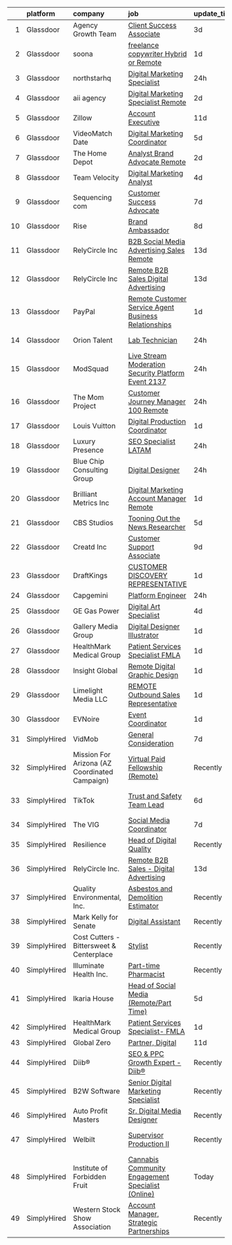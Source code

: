 

|    | platform    | company                                       | job                                                                                                                                                                                                                                                                                                                                                                                                                                                                                                                                                                                                                                                                                                                                                                                                                                                                                                                                                                                                                                                                                                                                                                                                                                                                                   | update_time   | location                |
|---:|:------------|:----------------------------------------------|:--------------------------------------------------------------------------------------------------------------------------------------------------------------------------------------------------------------------------------------------------------------------------------------------------------------------------------------------------------------------------------------------------------------------------------------------------------------------------------------------------------------------------------------------------------------------------------------------------------------------------------------------------------------------------------------------------------------------------------------------------------------------------------------------------------------------------------------------------------------------------------------------------------------------------------------------------------------------------------------------------------------------------------------------------------------------------------------------------------------------------------------------------------------------------------------------------------------------------------------------------------------------------------------|:--------------|:------------------------|
|  1 | Glassdoor   | Agency Growth Team                            | [Client Success Associate](https://www.glassdoor.com/partner/jobListing.htm?pos=104&ao=1110586&s=58&guid=000001823e6e8fd2bea83f160d4a6f9e&src=GD_JOB_AD&t=SR&vt=w&ea=1&cs=1_9fb326ed&cb=1658904810136&jobListingId=1008024396442&cpc=8795CF9063CD573D&jrtk=3-0-1g8v6t416kugt801-1g8v6t41li7lu800-7ac7d715ff50cff2--6NYlbfkN0AEjKE3nHM5f_pX2gCST5WfMfER3FkIRncaVlslzMWez06lAadrwfmIAvDz3kc2OGuo3reG1JBqgMKEaefeJVfbYXpPw-D2POkAaSTMu80JeZJT3clI6PqXClU6rbJEHsCIC-BPzC0VCG6MFZiFFtw8w-IrDwZhI9DL_akb5desGFoEuJyuime1aEd5y6XVVfDByxsyGuinTZFZyr7B4GzWghTlB9rYACSmeGbab0yoBgoRSz6765tbm6FFJxmuysP8Ium4Nd-DDs8nf_jPvfyrC1UvJyoWIzGZACPTgGKdoRsSXsb4tLukIezqzyrNcHepLdovN34zz8h49GOg8Rm8IeB8cNhEdCA-Iq3tbTvs6iurFnIA1mipQyWxI8sX-iYrPqQcKz6vPM7WTK7Y8HkIzJNlysnsVzVFnMseWx5j5o0gotdCPLlRLqfH8WW7SvWeS05rgrWZwTxU78Oj5PCTYwLTS_b54tKY0ld9QIvy_Ddz_uy7ZtUs-4aZIgKd7vI%3D)                                                                                                                                                                                                                                                                                                                                                                                                                     | 3d            | Remote                  |
|  2 | Glassdoor   | soona                                         | [freelance copywriter   Hybrid or Remote](https://www.glassdoor.com/partner/jobListing.htm?pos=129&ao=1136043&s=58&guid=000001823e6e8fd2bea83f160d4a6f9e&src=GD_JOB_AD&t=SR&vt=w&ea=1&cs=1_df372be4&cb=1658904810141&jobListingId=1008028508798&jrtk=3-0-1g8v6t416kugt801-1g8v6t41li7lu800-18fdeff0ee90495f-)                                                                                                                                                                                                                                                                                                                                                                                                                                                                                                                                                                                                                                                                                                                                                                                                                                                                                                                                                                         | 1d            | Remote                  |
|  3 | Glassdoor   | northstarhq                                   | [Digital Marketing Specialist](https://www.glassdoor.com/partner/jobListing.htm?pos=127&ao=1136043&s=58&guid=000001823e6e8fd2bea83f160d4a6f9e&src=GD_JOB_AD&t=SR&vt=w&cs=1_b4f48159&cb=1658904810140&jobListingId=1008032073982&jrtk=3-0-1g8v6t416kugt801-1g8v6t41li7lu800-913a52cb74952fff-)                                                                                                                                                                                                                                                                                                                                                                                                                                                                                                                                                                                                                                                                                                                                                                                                                                                                                                                                                                                         | 24h           | Remote                  |
|  4 | Glassdoor   | aii agency                                    | [Digital Marketing Specialist  Remote ](https://www.glassdoor.com/partner/jobListing.htm?pos=119&ao=1136043&s=58&guid=000001823e6e8fd2bea83f160d4a6f9e&src=GD_JOB_AD&t=SR&vt=w&ea=1&cs=1_52b670fa&cb=1658904810139&jobListingId=1008025458417&jrtk=3-0-1g8v6t416kugt801-1g8v6t41li7lu800-746014ab482e9477-)                                                                                                                                                                                                                                                                                                                                                                                                                                                                                                                                                                                                                                                                                                                                                                                                                                                                                                                                                                           | 2d            | Remote                  |
|  5 | Glassdoor   | Zillow                                        | [Account Executive](https://www.glassdoor.com/partner/jobListing.htm?pos=101&ao=1110586&s=58&guid=000001823e6e8fd2bea83f160d4a6f9e&src=GD_JOB_AD&t=SR&vt=w&cs=1_b242437a&cb=1658904810134&jobListingId=1008008694538&cpc=F4EED0218A761C36&jrtk=3-0-1g8v6t416kugt801-1g8v6t41li7lu800-5f9241569900cde4--6NYlbfkN0ANMurRYyPEXg08u6OamUd1Mvhk-zhFSGYIZgoJR86UvQ_x0FKK8TrZPiQOr9Yn9At067Ni4sz6844vf3QRoi-ZndVfp68vVLvgWJECibntQvrW1CIC2zViUENL1zmXRgcBcr3fRHDf96WUo58LOGdUftMszFUzCegNBOrrykEOB6qNuVyMBWf1QNZRSDE-ZUyJ8eKzZXVGmnWKOjuUEunFTpH--L5ARkqR1VlSvmB4tsR-HS6RjFXBMsD1GrRjJLraKm7EtPGRQhnoJhzJZrtYZNlw8AB7fH0zVPO9Z-bQ7xmQbsPPTgUBJjL1oEZDnpwSgE5U4fGjOBqZ0fcxAH5DeQeAjk_ULeO1Af7m-gu6RMpKiVIA07CCM91QGzg7t9-1N7BzlOW9KquQSFE0_wOQ2mNg5BJZon4yZaUo77aEKMJkBIX7DbHfBIiisisuoCaupZaJtD6NPY2eFO5PRa4COJlCiDKwk4r3C8D75gKqo0y9hPs7XYeDuE_wmrGc5JCBFd0xx9svG_btfeiMs-bLaCI9mBxFyz_aucEll_J0FOf36nJN3lTa4FwrTv36Yg7aR6DsEHJDOKLfMx-PBpjJ5Q_rIgqmDhR1v_h-J1lWX4I7_wpxW2fFwJW10zQmvlh35Po0fHog2h0mP3tGO0cF99lLUnaQxniWKpp6Mv8-MngKukssu-R5WPjFpxza6cpxRnOILqn_iCuJn5SxSvMVlcjx1_WPYDPRB0wkQKaDYxljziXLvV0r_iiDI3hM6zz8fIymSYymkpOHF7_mLv2LP0eFCKQoIy486FplH3Y87m_uwOsumYulfFwxIjC0JfTkoHfcN6WLAV3MJujQQWENs7e6NSCXBLj1yfMeyOP6qdVcWCjlIf9h8imsy4U6h7IJohRRtYVpRwDDU1Dv-iWjtjLPQJZk0Lw%3D) | 11d           | Remote                  |
|  6 | Glassdoor   | VideoMatch Date                               | [Digital Marketing Coordinator](https://www.glassdoor.com/partner/jobListing.htm?pos=124&ao=1136043&s=58&guid=000001823e6e8fd2bea83f160d4a6f9e&src=GD_JOB_AD&t=SR&vt=w&ea=1&cs=1_31e4e3c0&cb=1658904810140&jobListingId=1008020204871&jrtk=3-0-1g8v6t416kugt801-1g8v6t41li7lu800-8e2f31ea4454c942-)                                                                                                                                                                                                                                                                                                                                                                                                                                                                                                                                                                                                                                                                                                                                                                                                                                                                                                                                                                                   | 5d            | Remote                  |
|  7 | Glassdoor   | The Home Depot                                | [Analyst  Brand Advocate  Remote ](https://www.glassdoor.com/partner/jobListing.htm?pos=105&ao=1110586&s=58&guid=000001823e6e8fd2bea83f160d4a6f9e&src=GD_JOB_AD&t=SR&vt=w&cs=1_9a967bc2&cb=1658904810135&jobListingId=1008026006214&cpc=8795CF9063CD573D&jrtk=3-0-1g8v6t416kugt801-1g8v6t41li7lu800-a407c1afbb21a508--6NYlbfkN0BAuTfAu5ThYozS55O8p5sS5gWZMb8bifg5H3ftdCgDuLYRlqSkW6aKpA-68L38M75LuCLsYN5H3pcbcB0wbFqBCLAyilONxuTNGdH3KQXUc191cSxOoTk9cR50QKrJmSDJ557kw50dmIhdkRPj92LF4TcUYSH3Z4SlexA6x906xKFa2Di-7ZDwQRgDPz81BfxvP13hgmK5r26RTER7rIqSBa45ljQ5r37cUfvZ-aYrQnRXXz0zZaaoQFUNHbBgGJHsPhUvhrW-dr1OIaTeqmnPCN_kgfTW9w0OrcoywJwXnti-OVEj9APkT2yofvu7jJ6_vROOM5BIv9mHzjneOrl0b1yQgo2-z_Bkgy2HXQk79iuMOVQIxxk5rCeeDkozxd5WDsYIcb0li2L9bmE5hwoLht60Gi1Zhx2PB-OHHBWI58wizC0zmjfa)                                                                                                                                                                                                                                                                                                                                                                                                                                                                                                | 2d            | Atlanta, GA             |
|  8 | Glassdoor   | Team Velocity                                 | [Digital Marketing Analyst](https://www.glassdoor.com/partner/jobListing.htm?pos=102&ao=1110586&s=58&guid=000001823e6e8fd2bea83f160d4a6f9e&src=GD_JOB_AD&t=SR&vt=w&ea=1&cs=1_6c77ecb8&cb=1658904810135&jobListingId=1008023312890&cpc=334ABAF5D42DC775&jrtk=3-0-1g8v6t416kugt801-1g8v6t41li7lu800-cad6f958f3793c8c--6NYlbfkN0BmIoKocX2EPZz2-LnVx7uj6CrWseJC8UJJqrhDAcGvGcslW0SzJedWBtwNX9CbHnh-EpyddguCxMFJtjmckUffuGc33GgTMP4UF2b_WH3y8GJSTtq_vDr3yUKIlhgz3W35roFZYbENZmLpvaPPK5nhCguUfLy9HJv-z894AzQ7gIMOnXmC5ruL18lNXhpmW_tqDGtoWnb6_VLoqI-XAPHh3N1i73iY3ncZFSELSwrfe3MEomsr1ATxO4OFvEMYPf31lUTfn-rIpslpU27qDRBzfScriBpO35x55VeD6E8IoE7HHxHhtAFxVoTOAEDayZJ5DY07ytKhxOvC6Onon9XZq9h1O5YMqDUst6ggXp_7iG4mK5TlHhG7EFEILVVrcLxycoNavf9olZfD1pKRSH2zWEO9ZYglkLaqDyYM3ZEa_9uf7_Wn7Vjw2U7INLOFxFSkD-RkhyzdqPw2qwIwCTR22lD87NTvESnWTQ-DnYUBea46uw4QxqXD)                                                                                                                                                                                                                                                                                                                                                                                                                                  | 4d            | Remote                  |
|  9 | Glassdoor   | Sequencing com                                | [Customer Success Advocate](https://www.glassdoor.com/partner/jobListing.htm?pos=122&ao=1136043&s=58&guid=000001823e6e8fd2bea83f160d4a6f9e&src=GD_JOB_AD&t=SR&vt=w&ea=1&cs=1_519bc731&cb=1658904810140&jobListingId=1008016090629&jrtk=3-0-1g8v6t416kugt801-1g8v6t41li7lu800-0a3983a80c55d942-)                                                                                                                                                                                                                                                                                                                                                                                                                                                                                                                                                                                                                                                                                                                                                                                                                                                                                                                                                                                       | 7d            | Remote                  |
| 10 | Glassdoor   | Rise                                          | [Brand Ambassador](https://www.glassdoor.com/partner/jobListing.htm?pos=115&ao=1136043&s=58&guid=000001823e6e8fd2bea83f160d4a6f9e&src=GD_JOB_AD&t=SR&vt=w&ea=1&cs=1_109d26cb&cb=1658904810139&jobListingId=1008013211037&jrtk=3-0-1g8v6t416kugt801-1g8v6t41li7lu800-d75e59da01133a77-)                                                                                                                                                                                                                                                                                                                                                                                                                                                                                                                                                                                                                                                                                                                                                                                                                                                                                                                                                                                                | 8d            | Remote                  |
| 11 | Glassdoor   | RelyCircle Inc                                | [B2B Social Media Advertising Sales   Remote](https://www.glassdoor.com/partner/jobListing.htm?pos=130&ao=1136043&s=58&guid=000001823e6e8fd2bea83f160d4a6f9e&src=GD_JOB_AD&t=SR&vt=w&ea=1&cs=1_de2a4415&cb=1658904810141&jobListingId=1008002931797&jrtk=3-0-1g8v6t416kugt801-1g8v6t41li7lu800-700bf3a2542c1249-)                                                                                                                                                                                                                                                                                                                                                                                                                                                                                                                                                                                                                                                                                                                                                                                                                                                                                                                                                                     | 13d           | Remote                  |
| 12 | Glassdoor   | RelyCircle Inc                                | [Remote B2B Sales   Digital Advertising](https://www.glassdoor.com/partner/jobListing.htm?pos=112&ao=1136043&s=58&guid=000001823e6e8fd2bea83f160d4a6f9e&src=GD_JOB_AD&t=SR&vt=w&ea=1&cs=1_a177a267&cb=1658904810138&jobListingId=1008002940157&jrtk=3-0-1g8v6t416kugt801-1g8v6t41li7lu800-682d81c860ab769a-)                                                                                                                                                                                                                                                                                                                                                                                                                                                                                                                                                                                                                                                                                                                                                                                                                                                                                                                                                                          | 13d           | Remote                  |
| 13 | Glassdoor   | PayPal                                        | [Remote Customer Service Agent   Business Relationships](https://www.glassdoor.com/partner/jobListing.htm?pos=108&ao=1110586&s=58&guid=000001823e6e8fd2bea83f160d4a6f9e&src=GD_JOB_AD&t=SR&vt=w&ea=1&cs=1_8fde7432&cb=1658904810137&jobListingId=1008028589351&cpc=654405A9B1E0A9F5&jrtk=3-0-1g8v6t416kugt801-1g8v6t41li7lu800-df742c341901916c--6NYlbfkN0DU-F56RgAyFk8IOKZIzbPDY7JlmS72TMLpmNQzkaTSHnnUpJiwKQw4AzQ4jPsPODEzq-htSpSbAM7bvWXQPT0MUFWg-6_8USq0zDgA5fdFxcrrCOXIQrD09Rg0ttXHgCj_J_81FXpf9bElHWUkauzhSzMS185eQTh0rLMT5L_fuYXXb0PLZRZTlD3eERJQ_5S3sACuv3Lm7KRMxRki6m-GaNfsqQPD3cYjxuSwXvBCVfs1DqoGw1GVq3svSQbUpU1iCbTUKRW01FcEhCjtRqIN1imJmyfHaNEEyhQiyM5VufdRWL7LK--SgRIacKxPBRYgIaIKykNFeXxOfWb6ayjnM9JX2yoo34K7jTD_AlFejFBn8FWDWNqdXlvQ1ZpmQoTUPjKMlqsMXj8XQ2kuFadiJMzksrfHMqt_QKALhWKWk3tsgJzru7uzgsX8ypv8V1CnK4zmlwu6nxa6vOyxhJ8ejLdsZKlsN_I8mDRTeqr5jaP-SJ8_NTne9HBvUcuq1q0%3D)                                                                                                                                                                                                                                                                                                                                                                                       | 1d            | Durham, NC              |
| 14 | Glassdoor   | Orion Talent                                  | [Lab Technician](https://www.glassdoor.com/partner/jobListing.htm?pos=107&ao=1110586&s=58&guid=000001823e6e8fd2bea83f160d4a6f9e&src=GD_JOB_AD&t=SR&vt=w&cs=1_38ca21ba&cb=1658904810136&jobListingId=1008031685641&cpc=444700D72F2ECBCE&jrtk=3-0-1g8v6t416kugt801-1g8v6t41li7lu800-b0e9bbb8ca380417--6NYlbfkN0DNcbyVov_OIATnof2VlBLrrhqMepTJY3Ybx5W8u3eg7I8QJSLWZShvKvo8VSgSo7rBCZWOlu3w_j5fiUCbCotMR3o-IeUa8_dQjlbtNPnS9vxPotGYKGfd9WKrdhdy0YwU06Ltrtqu8NitOPLXl_7YOlLjM274LlXYypWMSzjAOedztGH4Crqe7hyebq8oh9AKvHZ5OnbU_yypHIhkCOdR1zFBqhwi5IrhwnRJ4SqS-oLbtOhpocUBemPbXYhmH8lsEuTvmqimw2e2uswXSFIsSe-EZOmimI9bVuH6MLigNRLg7aRgFJ-xt-Um1ncYoekxYyCMNhjo9SFzvkPjRFsiIRdby2E1ne26dMPM61POHieMKKfrJ6QrXs0nE0Fjuaamo9Bhtg_782htF0BcCtKr0a4O1gDDX2fQQhmGfv-g5IxRaT5lqBLd-czNmC8Lm-EuPJjOslCMMgVcd6c-fv1llaw10i4k8pvLGRzlR6WjLKH0YqH0NQKectyaJqO9TJ08phQqI4famLWpDdDQIHOrHGMx4QvfiAEavf2ku6Tc9H68wBJ4JDovI1iRhnawzZYCHo7FlDNKEA%3D%3D)                                                                                                                                                                                                                                                                                                                                                      | 24h           | Waltham, MA             |
| 15 | Glassdoor   | ModSquad                                      | [Live Stream Moderation   Security Platform Event  2137 ](https://www.glassdoor.com/partner/jobListing.htm?pos=113&ao=1136043&s=58&guid=000001823e6e8fd2bea83f160d4a6f9e&src=GD_JOB_AD&t=SR&vt=w&ea=1&cs=1_d060321b&cb=1658904810138&jobListingId=1008030829964&jrtk=3-0-1g8v6t416kugt801-1g8v6t41li7lu800-efd58f7cee92cf41-)                                                                                                                                                                                                                                                                                                                                                                                                                                                                                                                                                                                                                                                                                                                                                                                                                                                                                                                                                         | 24h           | Remote                  |
| 16 | Glassdoor   | The Mom Project                               | [Customer Journey Manager  100  Remote ](https://www.glassdoor.com/partner/jobListing.htm?pos=103&ao=1110586&s=58&guid=000001823e6e8fd2bea83f160d4a6f9e&src=GD_JOB_AD&t=SR&vt=w&cs=1_3791d42a&cb=1658904810134&jobListingId=1008031987348&cpc=0C139D4CAD5A6DB2&jrtk=3-0-1g8v6t416kugt801-1g8v6t41li7lu800-28dd41aedfbc0e48--6NYlbfkN0BDp_epf89aHDQhKpPegNJQ_ldQpEFZQsM9OcONMGxWx6pU56EKHF58QjVdAUvn2gXWmN-jNxj30cuEfQy6_08O479rUOJmSKwhX6i9bi2eanzEK1O8_XSI2EfmhK0bsexjNxtp2qYUaTu2igzmchCm0daTZ8nPItJtszmrD1a6aDg8k47K9BEc-fXuY-CAtnqSXpzhVLdFgERLFsuaboj-rs2oiGUU1Z3GI9gJNvHTfaBUO13iAkMzboowvPSW8qWv53_lLdj2_pbKqVwNJN1YhCZX8F255iD-COYhSi_yBYU0QUBxQr0ahMbD4BVwBHT44jzmGDjz62PTKgEFuO_1PovV83onkunx0Z2-SjzuGBnvr0fqcCjYKnb0Z5cq9ZxGhIdEDs7f19UpuSEYZ-if-I0zH3vVTNQpn9gymHhSwSd2ZSyxl3Qj_I3tAT4l52wAgMND5LwgXNi0K-kaG6sJ4B3Q8xEmRhevHpcmw972vyHNnwA7OWhTbrXlN0cDWi056P3EDRKgLozGyqKbfxQJtoijn-HMx7GjqieKQ4meGxsdYJIlKAPglq8ngFWFX-cH7_DAYbqRzA%3D%3D)                                                                                                                                                                                                                                                                                                                              | 24h           | Remote                  |
| 17 | Glassdoor   | Louis Vuitton                                 | [Digital Production Coordinator](https://www.glassdoor.com/partner/jobListing.htm?pos=111&ao=1136043&s=58&guid=000001823e6e8fd2bea83f160d4a6f9e&src=GD_JOB_AD&t=SR&vt=w&cs=1_9946b4ce&cb=1658904810138&jobListingId=1008029078272&jrtk=3-0-1g8v6t416kugt801-1g8v6t41li7lu800-5cd875a72c4ff2a2-)                                                                                                                                                                                                                                                                                                                                                                                                                                                                                                                                                                                                                                                                                                                                                                                                                                                                                                                                                                                       | 1d            | New York, NY            |
| 18 | Glassdoor   | Luxury Presence                               | [SEO Specialist   LATAM](https://www.glassdoor.com/partner/jobListing.htm?pos=120&ao=1136043&s=58&guid=000001823e6e8fd2bea83f160d4a6f9e&src=GD_JOB_AD&t=SR&vt=w&ea=1&cs=1_1ca6b5e9&cb=1658904810139&jobListingId=1008031630252&jrtk=3-0-1g8v6t416kugt801-1g8v6t41li7lu800-fee2e60f29506202-)                                                                                                                                                                                                                                                                                                                                                                                                                                                                                                                                                                                                                                                                                                                                                                                                                                                                                                                                                                                          | 24h           | Remote                  |
| 19 | Glassdoor   | Blue Chip Consulting Group                    | [Digital Designer](https://www.glassdoor.com/partner/jobListing.htm?pos=116&ao=1136043&s=58&guid=000001823e6e8fd2bea83f160d4a6f9e&src=GD_JOB_AD&t=SR&vt=w&ea=1&cs=1_935d15c2&cb=1658904810139&jobListingId=1008031352752&jrtk=3-0-1g8v6t416kugt801-1g8v6t41li7lu800-25b3b4fe0caf4ec8-)                                                                                                                                                                                                                                                                                                                                                                                                                                                                                                                                                                                                                                                                                                                                                                                                                                                                                                                                                                                                | 24h           | Remote                  |
| 20 | Glassdoor   | Brilliant Metrics  Inc                        | [Digital Marketing Account Manager  Remote ](https://www.glassdoor.com/partner/jobListing.htm?pos=106&ao=1110586&s=58&guid=000001823e6e8fd2bea83f160d4a6f9e&src=GD_JOB_AD&t=SR&vt=w&ea=1&cs=1_7de3a719&cb=1658904810137&jobListingId=1008028900130&cpc=AC285F3A3ECA6BB0&jrtk=3-0-1g8v6t416kugt801-1g8v6t41li7lu800-5ac045799b9ff456--6NYlbfkN0BdIF4Xm9g3pe2lcQ2AfJ1yM4cBhwKpZFTomdv1fwblUF9OC4cm5yFl_zZYr6ju74_O_XWaERPskMh4XaYFoKSYW8QzgGoWJuaax50_VJLhmMg_SS-DHqOUs6TAq3twYqwYDAcQPO_iU4TbUzFQpJXHttmMORiviXT4Dvn-WBT6pkJkK_Yq3wilepk3KpNl3svWRoxhdHjYQIkTEFoePaFqVUQv6al7GqO1jFy1v6dPtJlX0tjjlj6Jd9OqoTA4iwCM9KtJKjLtkqNQkfJ2YeMINSi15CDkTOI68EEmO-SWmQbNwCQjNXeHoO-JWTaWU1ORNmOoFwgrbD_uVJmFYMaJ0fBdiA_5xW4OwTDLCVmndIFvtSFUKke5xCUv07m-0WV99lubpN48HrlD8TgqEZoKgTL9CNZcYjJa5BcxWDCkoyI9xcrcQUJo-eBDWun-gTUPT3D1UznS70T49uEluC8g)                                                                                                                                                                                                                                                                                                                                                                                                                                                 | 1d            | Remote                  |
| 21 | Glassdoor   | CBS Studios                                   | [Tooning Out the News   Researcher](https://www.glassdoor.com/partner/jobListing.htm?pos=118&ao=1136043&s=58&guid=000001823e6e8fd2bea83f160d4a6f9e&src=GD_JOB_AD&t=SR&vt=w&cs=1_d46b2596&cb=1658904810139&jobListingId=1008020936118&jrtk=3-0-1g8v6t416kugt801-1g8v6t41li7lu800-eb0478708f8f73c2-)                                                                                                                                                                                                                                                                                                                                                                                                                                                                                                                                                                                                                                                                                                                                                                                                                                                                                                                                                                                    | 5d            | New York, NY            |
| 22 | Glassdoor   | Creatd  Inc                                   | [Customer Support Associate](https://www.glassdoor.com/partner/jobListing.htm?pos=121&ao=1136043&s=58&guid=000001823e6e8fd2bea83f160d4a6f9e&src=GD_JOB_AD&t=SR&vt=w&cs=1_500c23ab&cb=1658904810140&jobListingId=1008010328943&jrtk=3-0-1g8v6t416kugt801-1g8v6t41li7lu800-68ea6b291ec58700-)                                                                                                                                                                                                                                                                                                                                                                                                                                                                                                                                                                                                                                                                                                                                                                                                                                                                                                                                                                                           | 9d            | Remote                  |
| 23 | Glassdoor   | DraftKings                                    | [CUSTOMER DISCOVERY REPRESENTATIVE](https://www.glassdoor.com/partner/jobListing.htm?pos=128&ao=1136043&s=58&guid=000001823e6e8fd2bea83f160d4a6f9e&src=GD_JOB_AD&t=SR&vt=w&cs=1_a4cf1cd5&cb=1658904810140&jobListingId=1008028902651&jrtk=3-0-1g8v6t416kugt801-1g8v6t41li7lu800-7c7623ecb02b6a31-)                                                                                                                                                                                                                                                                                                                                                                                                                                                                                                                                                                                                                                                                                                                                                                                                                                                                                                                                                                                    | 1d            | Boston, MA              |
| 24 | Glassdoor   | Capgemini                                     | [Platform Engineer](https://www.glassdoor.com/partner/jobListing.htm?pos=114&ao=1136043&s=58&guid=000001823e6e8fd2bea83f160d4a6f9e&src=GD_JOB_AD&t=SR&vt=w&cs=1_fa69e1a7&cb=1658904810138&jobListingId=1008031282192&jrtk=3-0-1g8v6t416kugt801-1g8v6t41li7lu800-cd33473897f16306-)                                                                                                                                                                                                                                                                                                                                                                                                                                                                                                                                                                                                                                                                                                                                                                                                                                                                                                                                                                                                    | 24h           | Remote                  |
| 25 | Glassdoor   | GE Gas Power                                  | [Digital Art Specialist](https://www.glassdoor.com/partner/jobListing.htm?pos=125&ao=1136043&s=58&guid=000001823e6e8fd2bea83f160d4a6f9e&src=GD_JOB_AD&t=SR&vt=w&cs=1_6e633be2&cb=1658904810140&jobListingId=1008023026874&jrtk=3-0-1g8v6t416kugt801-1g8v6t41li7lu800-4d237ec7db7dbcba-)                                                                                                                                                                                                                                                                                                                                                                                                                                                                                                                                                                                                                                                                                                                                                                                                                                                                                                                                                                                               | 4d            | New York, NY            |
| 26 | Glassdoor   | Gallery Media Group                           | [Digital Designer   Illustrator](https://www.glassdoor.com/partner/jobListing.htm?pos=126&ao=1136043&s=58&guid=000001823e6e8fd2bea83f160d4a6f9e&src=GD_JOB_AD&t=SR&vt=w&ea=1&cs=1_826100f1&cb=1658904810140&jobListingId=1008028412588&jrtk=3-0-1g8v6t416kugt801-1g8v6t41li7lu800-fa32bd67db659e08-)                                                                                                                                                                                                                                                                                                                                                                                                                                                                                                                                                                                                                                                                                                                                                                                                                                                                                                                                                                                  | 1d            | New York, NY            |
| 27 | Glassdoor   | HealthMark Medical Group                      | [Patient Services Specialist  FMLA](https://www.glassdoor.com/partner/jobListing.htm?pos=110&ao=1136043&s=58&guid=000001823e6e8fd2bea83f160d4a6f9e&src=GD_JOB_AD&t=SR&vt=w&ea=1&cs=1_fb5271d1&cb=1658904810137&jobListingId=1008028830294&jrtk=3-0-1g8v6t416kugt801-1g8v6t41li7lu800-8f278afd32c84ee0-)                                                                                                                                                                                                                                                                                                                                                                                                                                                                                                                                                                                                                                                                                                                                                                                                                                                                                                                                                                               | 1d            | Remote                  |
| 28 | Glassdoor   | Insight Global                                | [Remote Digital Graphic Design](https://www.glassdoor.com/partner/jobListing.htm?pos=109&ao=1110586&s=58&guid=000001823e6e8fd2bea83f160d4a6f9e&src=GD_JOB_AD&t=SR&vt=w&cs=1_12494009&cb=1658904810137&jobListingId=1008028492363&cpc=9908D8D4413DBB8A&jrtk=3-0-1g8v6t416kugt801-1g8v6t41li7lu800-0481c7c14134ec70--6NYlbfkN0BKkHZu3wF05EeDimN_p6sYpKCMArvwa95YdH7UpkaBCqc7l59ErwqckvFkfLr2hCEW7yf2SPfqOTyP8Snyox5uxcQPOTsU1zfmfuLK00vYTuqNAdfl8-iBju2Hfh93nqAmD_o7iMbaej5QBZArP0IEuwOFmYNUmuEy2D-Ysacv2_VQB_BRD2m4xqItKkieOZ8nW3htLTiaDRQe-NqgMVhGzNeglSI1lifu86EnpzTzXEAmIBhjf2BmqRiC7CPUOJStNXL0iLZRhRhHOIUgE70nK3EyXttCibICrfa2XvjYqAM6XCTdmRDez50SkeY_vgBrSEajDtZ4dxqFrKfXUVz2_BRzr9IekmoNfqxisIGj_hd_DoiNihjm3PlPX2TAPgRzWAH24LBlSQVkT4F8mEQu5OX_EelXemQOJD0RHSGVegN5Tb82nE4lcbtSa-WNQjkTipmR0NKNvkI_eZvRM2y3VW8pj8TNnw4TlV6DXdelqg%3D%3D)                                                                                                                                                                                                                                                                                                                                                                                                                                       | 1d            | Cincinnati, OH          |
| 29 | Glassdoor   | Limelight Media  LLC                          | [REMOTE  Outbound Sales Representative](https://www.glassdoor.com/partner/jobListing.htm?pos=123&ao=1136043&s=58&guid=000001823e6e8fd2bea83f160d4a6f9e&src=GD_JOB_AD&t=SR&vt=w&ea=1&cs=1_b3cd10d6&cb=1658904810140&jobListingId=1008027896561&jrtk=3-0-1g8v6t416kugt801-1g8v6t41li7lu800-72dd5548c264d553-)                                                                                                                                                                                                                                                                                                                                                                                                                                                                                                                                                                                                                                                                                                                                                                                                                                                                                                                                                                           | 1d            | Remote                  |
| 30 | Glassdoor   | EVNoire                                       | [Event Coordinator](https://www.glassdoor.com/partner/jobListing.htm?pos=117&ao=1136043&s=58&guid=000001823e6e8fd2bea83f160d4a6f9e&src=GD_JOB_AD&t=SR&vt=w&ea=1&cs=1_4a9c44c4&cb=1658904810139&jobListingId=1008028061152&jrtk=3-0-1g8v6t416kugt801-1g8v6t41li7lu800-538d0d3b9817fc20-)                                                                                                                                                                                                                                                                                                                                                                                                                                                                                                                                                                                                                                                                                                                                                                                                                                                                                                                                                                                               | 1d            | Remote                  |
| 31 | SimplyHired | VidMob                                        | [General Consideration](https://www.simplyhired.com/job/_8DkAa5kHAJR4hjOfbMLaRXrj5wPSzcFw01hCrT80e22JbsNZXrjYQ?q=digital+platform)                                                                                                                                                                                                                                                                                                                                                                                                                                                                                                                                                                                                                                                                                                                                                                                                                                                                                                                                                                                                                                                                                                                                                    | 7d            | New York, NY            |
| 32 | SimplyHired | Mission For Arizona (AZ Coordinated Campaign) | [Virtual Paid Fellowship (Remote)](https://www.simplyhired.com/job/nqKGMlhFpP-K-jmHgFbpzX4LnH2VcxLMY25RJe9ymDUSMgoHHD6ftg?q=digital+platform)                                                                                                                                                                                                                                                                                                                                                                                                                                                                                                                                                                                                                                                                                                                                                                                                                                                                                                                                                                                                                                                                                                                                         | Recently      | Phoenix, AZ             |
| 33 | SimplyHired | TikTok                                        | [Trust and Safety Team Lead](https://www.simplyhired.com/job/5HuWZam3uIEAnH0h9qocf63hrcocsk0sWRPQghBwh29JQEERSKmmqg?q=digital+platform)                                                                                                                                                                                                                                                                                                                                                                                                                                                                                                                                                                                                                                                                                                                                                                                                                                                                                                                                                                                                                                                                                                                                               | 6d            | Phoenix, AZ +1 location |
| 34 | SimplyHired | The VIG                                       | [Social Media Coordinator](https://www.simplyhired.com/job/QsQLE-3ZMkrkjcPPEACReJRdU3bIQHIE1An8QqvqOgjBMdAtBLRBgw?q=digital+platform)                                                                                                                                                                                                                                                                                                                                                                                                                                                                                                                                                                                                                                                                                                                                                                                                                                                                                                                                                                                                                                                                                                                                                 | 7d            | Phoenix, AZ             |
| 35 | SimplyHired | Resilience                                    | [Head of Digital Quality](https://www.simplyhired.com/job/IkAGH8zzi3jyyz4zF6sm-fQYO0ondQ_JJ8MKB3AxZHgwjUH_kHyzCQ?q=digital+platform)                                                                                                                                                                                                                                                                                                                                                                                                                                                                                                                                                                                                                                                                                                                                                                                                                                                                                                                                                                                                                                                                                                                                                  | Recently      | Remote                  |
| 36 | SimplyHired | RelyCircle Inc.                               | [Remote B2B Sales - Digital Advertising](https://www.simplyhired.com/job/mzJSA66XIv3eb_YV36SeXWQ2aFXrlM-1IJmS17ObjBC0ScpAGUhXfw?q=digital+platform)                                                                                                                                                                                                                                                                                                                                                                                                                                                                                                                                                                                                                                                                                                                                                                                                                                                                                                                                                                                                                                                                                                                                   | 13d           | Remote                  |
| 37 | SimplyHired | Quality Environmental, Inc.                   | [Asbestos and Demolition Estimator](https://www.simplyhired.com/job/Xp28goQL8bI4DdsTIc2Kjjc6i45Qe6WuKmh6A-Ilm_89lSswagrnUw?q=digital+platform)                                                                                                                                                                                                                                                                                                                                                                                                                                                                                                                                                                                                                                                                                                                                                                                                                                                                                                                                                                                                                                                                                                                                        | Recently      | Santa Fe Springs, CA    |
| 38 | SimplyHired | Mark Kelly for Senate                         | [Digital Assistant](https://www.simplyhired.com/job/HTS-D0-yJjNW-cNoWQDwon0ZxHHJyZt5Jjdjt8arj6GFQjOnAUK0yA?q=digital+platform)                                                                                                                                                                                                                                                                                                                                                                                                                                                                                                                                                                                                                                                                                                                                                                                                                                                                                                                                                                                                                                                                                                                                                        | Recently      | Phoenix, AZ             |
| 39 | SimplyHired | Cost Cutters - Bittersweet & Centerplace      | [Stylist](https://www.simplyhired.com/job/UJXbOHf7vk_N0-ytLmNWTFnULeKH2M5XoAVH_QAPhC6BTfUUtDA6aw?q=digital+platform)                                                                                                                                                                                                                                                                                                                                                                                                                                                                                                                                                                                                                                                                                                                                                                                                                                                                                                                                                                                                                                                                                                                                                                  | Recently      | Greeley, CO             |
| 40 | SimplyHired | Illuminate Health Inc.                        | [Part-time Pharmacist](https://www.simplyhired.com/job/vNkE1aMrMaCJPd-2zu4drkcYSJ4xzBg6OYvhC-DtxQDa4IGayBwA5w?q=digital+platform)                                                                                                                                                                                                                                                                                                                                                                                                                                                                                                                                                                                                                                                                                                                                                                                                                                                                                                                                                                                                                                                                                                                                                     | Recently      | Remote                  |
| 41 | SimplyHired | Ikaria House                                  | [Head of Social Media (Remote/Part Time)](https://www.simplyhired.com/job/U6WDxEO84XPFxbtnwf6DBiyP7zY0hybMXGsiOW3JXEQ1AUk9dBSbkw?q=digital+platform)                                                                                                                                                                                                                                                                                                                                                                                                                                                                                                                                                                                                                                                                                                                                                                                                                                                                                                                                                                                                                                                                                                                                  | 5d            | Remote                  |
| 42 | SimplyHired | HealthMark Medical Group                      | [Patient Services Specialist- FMLA](https://www.simplyhired.com/job/LNVmHJRdYWdI3a4H--L-teNe3kkXTNSVSRdgFUJ3Fx3YHeKiLk1UTw?q=digital+platform)                                                                                                                                                                                                                                                                                                                                                                                                                                                                                                                                                                                                                                                                                                                                                                                                                                                                                                                                                                                                                                                                                                                                        | 1d            | Remote                  |
| 43 | SimplyHired | Global Zero                                   | [Partner, Digital](https://www.simplyhired.com/job/nyWCcQ0jGOVQS14w59FHiL9xh26yAbgxpbPvXEBL8pT5HHAQQKcIeA?q=digital+platform)                                                                                                                                                                                                                                                                                                                                                                                                                                                                                                                                                                                                                                                                                                                                                                                                                                                                                                                                                                                                                                                                                                                                                         | 11d           | Remote                  |
| 44 | SimplyHired | Diib®                                         | [SEO & PPC Growth Expert - Diib®](https://www.simplyhired.com/job/5BQv1xH04kmtzwmLp1mpC3OMf-7K-miNTbcpHxFNuH6ZK35YnZkxaw?q=digital+platform)                                                                                                                                                                                                                                                                                                                                                                                                                                                                                                                                                                                                                                                                                                                                                                                                                                                                                                                                                                                                                                                                                                                                          | Recently      | Salt Lake City, UT      |
| 45 | SimplyHired | B2W Software                                  | [Senior Digital Marketing Specialist](https://www.simplyhired.com/job/Me1oOK5eyyialG7ixpMaIH45ta8MAScPt-6u3nDqHesBAq6ZpoCTSw?q=digital+platform)                                                                                                                                                                                                                                                                                                                                                                                                                                                                                                                                                                                                                                                                                                                                                                                                                                                                                                                                                                                                                                                                                                                                      | Recently      | Portsmouth, NH          |
| 46 | SimplyHired | Auto Profit Masters                           | [Sr. Digital Media Designer](https://www.simplyhired.com/job/9UQfh1p558RdO_uM8_28SHexgv17MFg5hNd5cEXFB4KD3ECcbjCoGQ?q=digital+platform)                                                                                                                                                                                                                                                                                                                                                                                                                                                                                                                                                                                                                                                                                                                                                                                                                                                                                                                                                                                                                                                                                                                                               | Recently      | Littleton, CO           |
| 47 | SimplyHired | Welbilt                                       | [Supervisor Production II](https://www.simplyhired.com/job/WoqTzImVryLBdx201mV4zyLGdyDbzo6rZww0G5WV1uqyAT_Cxsdueg?q=digital+platform)                                                                                                                                                                                                                                                                                                                                                                                                                                                                                                                                                                                                                                                                                                                                                                                                                                                                                                                                                                                                                                                                                                                                                 | Recently      | Mount Pleasant, MI      |
| 48 | SimplyHired | Institute of Forbidden Fruit                  | [Cannabis Community Engagement Specialist (Online)](https://www.simplyhired.com/job/jdFeBl0n_UqSc3RN4ejBuaxYEEcVun9F-rRKSSsjA5kuwb_FXMbc1Q?q=digital+platform)                                                                                                                                                                                                                                                                                                                                                                                                                                                                                                                                                                                                                                                                                                                                                                                                                                                                                                                                                                                                                                                                                                                        | Today         | Remote +1 location      |
| 49 | SimplyHired | Western Stock Show Association                | [Account Manager, Strategic Partnerships](https://www.simplyhired.com/job/k7ICgmQhto0pPeeiKsTraECF6o25Ou62WmGE7IWF0KCnYHlJDhrMBw?q=digital+platform)                                                                                                                                                                                                                                                                                                                                                                                                                                                                                                                                                                                                                                                                                                                                                                                                                                                                                                                                                                                                                                                                                                                                  | Recently      | Denver, CO              |